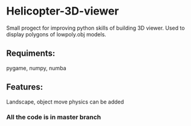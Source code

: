 # Helicopter-3D-viewer

Small progect for improving python skills of building 3D viewer. Used to display polygons of lowpoly.obj models.

## Requiments:

pygame,
numpy,
numba

## Features:
Landscape, object move physics can be added

### All the code is in master branch
